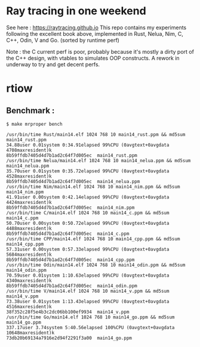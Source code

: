# Ray tracing in one weekend
See here : https://raytracing.github.io
This repo contains my experiments following the excellent book above,
implemented in Rust, Nelua, Nim, C, C++, Odin, V and Go. (sorted by runtime perf)

Note : the C current perf is poor, probably because it's mostly a dirty port of the C++ design,
with vtables to simulates OOP constructs. A rework in underway to try and get decent perfs.

# rtiow
Benchmark :
-------------
`$ make mrproper bench`

```
/usr/bin/time Rust/main14.elf 1024 768 10 main14_rust.ppm && md5sum main14_rust.ppm
34.88user 0.01system 0:34.91elapsed 99%CPU (0avgtext+0avgdata 4708maxresident)k
8b59ffdb7405d4d7b1ad2c64f7d005ec  main14_rust.ppm
/usr/bin/time Nelua/main14.elf 1024 768 10 main14_nelua.ppm && md5sum main14_nelua.ppm
35.70user 0.01system 0:35.72elapsed 99%CPU (0avgtext+0avgdata 4528maxresident)k
8b59ffdb7405d4d7b1ad2c64f7d005ec  main14_nelua.ppm
/usr/bin/time Nim/main14.elf 1024 768 10 main14_nim.ppm && md5sum main14_nim.ppm
41.91user 0.00system 0:42.14elapsed 99%CPU (0avgtext+0avgdata 4424maxresident)k
8b59ffdb7405d4d7b1ad2c64f7d005ec  main14_nim.ppm
/usr/bin/time C/main14.elf 1024 768 10 main14_c.ppm && md5sum main14_c.ppm
50.70user 0.00system 0:50.72elapsed 99%CPU (0avgtext+0avgdata 4488maxresident)k
8b59ffdb7405d4d7b1ad2c64f7d005ec  main14_c.ppm
/usr/bin/time CPP/main14.elf 1024 768 10 main14_cpp.ppm && md5sum main14_cpp.ppm
57.31user 0.00system 0:57.33elapsed 99%CPU (0avgtext+0avgdata 5684maxresident)k
8b59ffdb7405d4d7b1ad2c64f7d005ec  main14_cpp.ppm
/usr/bin/time Odin/main14.elf 1024 768 10 main14_odin.ppm && md5sum main14_odin.ppm
70.59user 0.01system 1:10.63elapsed 99%CPU (0avgtext+0avgdata 4340maxresident)k
8b59ffdb7405d4d7b1ad2c64f7d005ec  main14_odin.ppm
/usr/bin/time V/main14.elf 1024 768 10 main14_v.ppm && md5sum main14_v.ppm
73.38user 0.01system 1:13.43elapsed 99%CPU (0avgtext+0avgdata 4516maxresident)k
38f352c28f5e4b3c2dc06bb100ef9934  main14_v.ppm
/usr/bin/time Go/main14.elf 1024 768 10 main14_go.ppm && md5sum main14_go.ppm
337.17user 3.74system 5:40.56elapsed 100%CPU (0avgtext+0avgdata 10648maxresident)k
73db20b69134a7916e2d94f2291f3a00  main14_go.ppm
```
